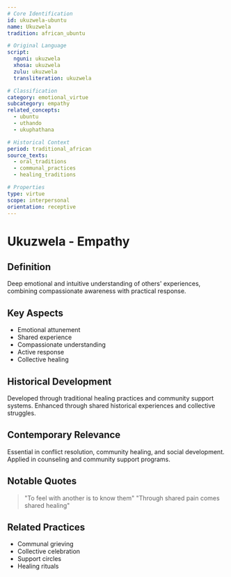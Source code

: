 ```yaml
---
# Core Identification
id: ukuzwela-ubuntu
name: Ukuzwela
tradition: african_ubuntu

# Original Language
script:
  nguni: ukuzwela
  xhosa: ukuzwela
  zulu: ukuzwela
  transliteration: ukuzwela

# Classification
category: emotional_virtue
subcategory: empathy
related_concepts:
  - ubuntu
  - uthando
  - ukuphathana

# Historical Context
period: traditional_african
source_texts:
  - oral_traditions
  - communal_practices
  - healing_traditions

# Properties
type: virtue
scope: interpersonal
orientation: receptive
---
```


# Ukuzwela - Empathy

## Definition
Deep emotional and intuitive understanding of others' experiences, combining compassionate awareness with practical response.

## Key Aspects
- Emotional attunement
- Shared experience
- Compassionate understanding
- Active response
- Collective healing

## Historical Development
Developed through traditional healing practices and community support systems. Enhanced through shared historical experiences and collective struggles.

## Contemporary Relevance
Essential in conflict resolution, community healing, and social development. Applied in counseling and community support programs.

## Notable Quotes
> "To feel with another is to know them"
> "Through shared pain comes shared healing"

## Related Practices
- Communal grieving
- Collective celebration
- Support circles
- Healing rituals